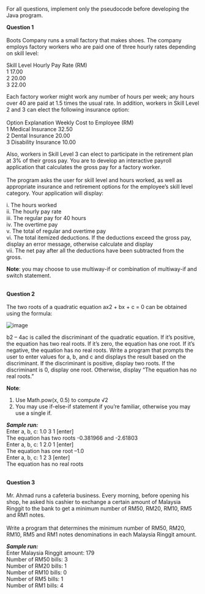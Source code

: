 For all questions, implement only the pseudocode before developing the Java program.

**Question 1**<br/><br/>
Boots Company runs a small factory that makes shoes. The company employs factory workers who are paid one of three hourly rates depending on skill level:<br/>

Skill Level Hourly Pay Rate (RM)<br/>
1     17.00<br/>
2     20.00<br/>
3     22.00<br/>

Each factory worker might work any number of hours per week; any hours over 40 are paid at 1.5 times the usual rate. In addition, workers in Skill Level 2 and 3 can elect the following insurance option:<br/><br/>
Option    Explanation Weekly Cost to Employee (RM)<br/>
1         Medical Insurance 32.50<br/>
2         Dental Insurance 20.00<br/>
3         Disability Insurance 10.00<br/>

Also, workers in Skill Level 3 can elect to participate in the retirement plan at 3% of their gross pay. You are to develop an interactive payroll application that calculates the gross pay for a factory worker.<br/><br/> 
The program asks the user for skill level and hours worked, as well as appropriate insurance and retirement options for the employee’s skill level category. Your application will display:<br/>

i. The hours worked<br/>
ii. The hourly pay rate<br/>
iii. The regular pay for 40 hours<br/>
iv. The overtime pay<br/>
v. The total of regular and overtime pay<br/>
vi. The total itemized deductions. If the deductions exceed the gross pay, display an error message, otherwise calculate and display<br/>
vii. The net pay after all the deductions have been subtracted from the gross.<br/>

**Note**: you may choose to use multiway-if or combination of multiway-if and switch statement.<br/><br/>

**Question 2**<br/><br/>
The two roots of a quadratic equation ax2 + bx + c = 0 can be obtained using the formula:<br/>

![image](https://github.com/irfanghapar/Java-Programming/assets/87377657/7184d5db-4ddd-4811-b9bf-30a3232009be)<br/>

b2 – 4ac is called the discriminant of the quadratic equation. If it’s positive, the equation has two real roots. If it’s zero, the equation has one root. If it’s negative, the equation has no real roots.
Write a program that prompts the user to enter values for a, b, and c and displays the result based on the discriminant. If the discriminant is positive, display two roots. If the discriminant is 0, display one root. Otherwise, display “The equation has no real roots.”

**Note**:<br/>
1. Use Math.pow(x, 0.5) to compute √2<br/>
2. You may use if-else-if statement if you’re familiar, otherwise you may use a single if.<br/>
   
_**Sample run:**_<br/>
Enter a, b, c: 1.0 3 1 [enter]<br/>
The equation has two roots -0.381966 and -2.61803<br/>
Enter a, b, c: 1 2.0 1 [enter]<br/>
The equation has one root –1.0<br/>
Enter a, b, c: 1 2 3 [enter]<br/>
The equation has no real roots<br/><br/>

**Question 3**<br/><br/>
Mr. Ahmad runs a cafeteria business. Every morning, before opening his shop, he asked his cashier to exchange a certain amount of Malaysia Ringgit to the bank to get a minimum number of RM50, RM20, RM10, RM5 and RM1 notes.<br/>
<br/>Write a program that determines the minimum number of RM50, RM20, RM10, RM5 and RM1 notes denominations in each Malaysia Ringgit amount.<br/>

_**Sample run:**_<br/>
Enter Malaysia Ringgit amount: 179<br/>
Number of RM50 bills: 3<br/>
Number of RM20 bills: 1<br/>
Number of RM10 bills: 0<br/>
Number of RM5 bills: 1<br/>
Number of RM1 bills: 4<br/>
